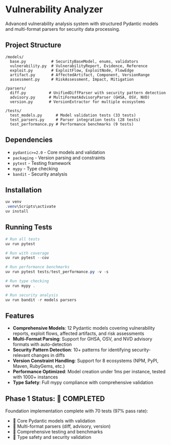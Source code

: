 # Vulnerability Analyzer

Advanced vulnerability analysis system with structured Pydantic models and multi-format parsers for security data processing.

## Project Structure

```
/models/
  base.py           # SecurityBaseModel, enums, validators
  vulnerability.py  # VulnerabilityReport, Evidence, Reference
  exploit.py        # ExploitFlow, ExploitNode, FlowEdge
  artifact.py       # AffectedArtifact, Component, VersionRange
  assessment.py     # RiskAssessment, Impact, Mitigation

/parsers/
  diff.py          # UnifiedDiffParser with security pattern detection
  advisory.py      # MultiFormatAdvisoryParser (GHSA, OSV, NVD)
  version.py       # VersionExtractor for multiple ecosystems

/tests/
  test_models.py      # Model validation tests (33 tests)
  test_parsers.py     # Parser integration tests (28 tests)
  test_performance.py # Performance benchmarks (9 tests)
```

## Dependencies

- `pydantic>=2.0` - Core models and validation
- `packaging` - Version parsing and constraints
- `pytest` - Testing framework
- `mypy` - Type checking
- `bandit` - Security analysis

## Installation

```powershell
uv venv
.venv\Scripts\activate
uv install
```

## Running Tests

```powershell
# Run all tests
uv run pytest

# Run with coverage
uv run pytest --cov

# Run performance benchmarks
uv run pytest tests/test_performance.py -v -s

# Run type checking
uv run mypy .

# Run security analysis
uv run bandit -r models parsers
```

## Features

- **Comprehensive Models**: 12 Pydantic models covering vulnerability reports, exploit flows, affected artifacts, and risk assessments
- **Multi-Format Parsing**: Support for GHSA, OSV, and NVD advisory formats with auto-detection
- **Security Pattern Detection**: 10+ patterns for identifying security-relevant changes in diffs
- **Version Constraint Handling**: Support for 8 ecosystems (NPM, PyPI, Maven, RubyGems, etc.)
- **Performance Optimized**: Model creation under 1ms per instance, tested with 1000+ instances
- **Type Safety**: Full mypy compliance with comprehensive validation

## Phase 1 Status:  COMPLETED

Foundation implementation complete with 70 tests (97% pass rate):
-  Core Pydantic models with validation
-  Multi-format parsers (diff, advisory, version)
-  Comprehensive testing and benchmarks
-  Type safety and security validation
